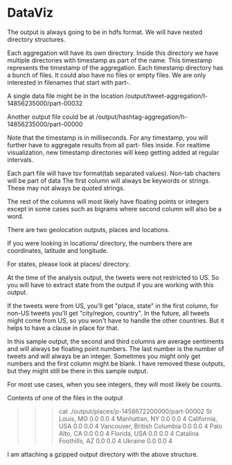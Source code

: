 # DataViz

The output is always going to be in hdfs format. We will have nested directory structures.

Each aggregation will have its own directory. Inside this directory we have multiple directories with timestamp as part of the name. This timestamp represents the timestamp of the aggregation. Each timestamp directory has a bunch of files. It could also have no
files or empty files. We are only interested in filenames that start with part-.

A single data file might be in the location
/output/tweet-aggregation/t-14856235000/part-00032

Another output file could be at
/output/hashtag-aggregation/h-14856235000/part-00000

Note that the timestamp is in milliseconds.
For any timestamp, you will further have to aggregate results from all part- files inside. For realtime visualization, new timestamp directories will keep getting added at regular intervals.

Each part file will have tsv format(tab separated values). Non-tab chacters will be part of data The first column will always be keywords or strings. These may not always be quoted strings. 

The rest of the columns will most likely have floating points or integers except in some cases such as bigrams where second column will
also be a word. 

There are two geolocation outputs, places and locations.

If you were looking in locations/ directory, the numbers there are coordinates, latitude and longitude.

For states, please look at places/ directory.

At the time of the analysis output, the tweets were not restricted to US. So you will have to extract state from the output if you are working with this output.

If the tweets were from US, you'll get "place, state" in the first column, for non-US tweets you'll get "city/region, country".
In the future, all tweets might come from US, so you won't have to handle the other countries. But it helps to have a clause in place for that.

In this sample output, the second and third columns are average sentiments and will always be floating point numbers. The last number is the number of tweets and will always be an integer. Sometimes you might only get numbers and the first column might be blank.
I have removed these outputs, but they might still be there in this sample output.

For most use cases, when you see integers, they will most likely be counts.

Contents of one of the files in the output
>>> cat ./output/places/p-1458672200000/part-00002
St Louis, MO    0.0     0.0     4
Manhattan, NY   0.0     0.0     4
California, USA 0.0     0.0     4
Vancouver, British Columbia     0.0     0.0     4
Palo Alto, CA   0.0     0.0     4
Florida, USA    0.0     0.0     4
Catalina Foothills, AZ  0.0     0.0     4
Ukraine 0.0     0.0     4

I am attaching a gzipped output directory with the above structure.
